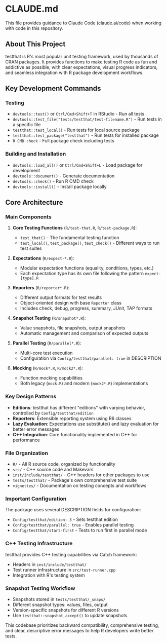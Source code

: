 # CLAUDE.md

This file provides guidance to Claude Code (claude.ai/code) when working with code in this repository.

## About This Project

testthat is R's most popular unit testing framework, used by thousands of CRAN packages. It provides functions to make testing R code as fun and addictive as possible, with clear expectations, visual progress indicators, and seamless integration with R package development workflows.

## Key Development Commands

### Testing
- `devtools::test()` or `Ctrl/Cmd+Shift+T` in RStudio - Run all tests
- `devtools::test_file("tests/testthat/test-filename.R")` - Run tests in a specific file
- `testthat::test_local()` - Run tests for local source package
- `testthat::test_package("testthat")` - Run tests for installed package
- `R CMD check` - Full package check including tests

### Building and Installation
- `devtools::load_all()` or `Ctrl/Cmd+Shift+L` - Load package for development
- `devtools::document()` - Generate documentation
- `devtools::check()` - Run R CMD check
- `devtools::install()` - Install package locally

## Core Architecture

### Main Components

1. **Core Testing Functions** (`R/test-that.R`, `R/test-package.R`):
   - `test_that()` - The fundamental testing function
   - `test_local()`, `test_package()`, `test_check()` - Different ways to run test suites

2. **Expectations** (`R/expect-*.R`):
   - Modular expectation functions (equality, conditions, types, etc.)
   - Each expectation type has its own file following the pattern `expect-[type].R`

3. **Reporters** (`R/reporter*.R`):
   - Different output formats for test results
   - Object-oriented design with base `Reporter` class
   - Includes check, debug, progress, summary, JUnit, TAP formats

4. **Snapshot Testing** (`R/snapshot*.R`):
   - Value snapshots, file snapshots, output snapshots
   - Automatic management and comparison of expected outputs

5. **Parallel Testing** (`R/parallel*.R`):
   - Multi-core test execution
   - Configuration via `Config/testthat/parallel: true` in DESCRIPTION

6. **Mocking** (`R/mock*.R`, `R/mock2*.R`):
   - Function mocking capabilities
   - Both legacy (`mock.R`) and modern (`mock2*.R`) implementations

### Key Design Patterns

- **Editions**: testthat has different "editions" with varying behavior, controlled by `Config/testthat/edition`
- **Reporters**: Extensible reporting system using R6 classes
- **Lazy Evaluation**: Expectations use substitute() and lazy evaluation for better error messages
- **C++ Integration**: Core functionality implemented in C++ for performance

### File Organization

- `R/` - All R source code, organized by functionality
- `src/` - C++ source code and Makevars
- `inst/include/testthat/` - C++ headers for other packages to use
- `tests/testthat/` - Package's own comprehensive test suite
- `vignettes/` - Documentation on testing concepts and workflows

### Important Configuration

The package uses several DESCRIPTION fields for configuration:
- `Config/testthat/edition: 3` - Sets testthat edition
- `Config/testthat/parallel: true` - Enables parallel testing
- `Config/testthat/start-first` - Tests to run first in parallel mode

### C++ Testing Infrastructure

testthat provides C++ testing capabilities via Catch framework:
- Headers in `inst/include/testthat/`
- Test runner infrastructure in `src/test-runner.cpp`
- Integration with R's testing system

### Snapshot Testing Workflow

- Snapshots stored in `tests/testthat/_snaps/`
- Different snapshot types: values, files, output
- Version-specific snapshots for different R versions
- Use `testthat::snapshot_accept()` to update snapshots

This codebase prioritizes backward compatibility, comprehensive testing, and clear, descriptive error messages to help R developers write better tests.
